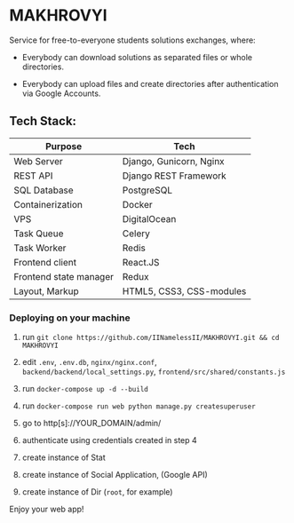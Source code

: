 # MAKHROVYI
Service for free-to-everyone students solutions exchanges, where:

 - Everybody can download solutions as separated files or whole directories.

 - Everybody can upload files and create directories after authentication via Google Accounts.

## Tech Stack:

| Purpose | Tech |
| --------|------|
| Web Server | Django, Gunicorn, Nginx |
| REST API | Django REST Framework |
| SQL Database | PostgreSQL |
| Containerization | Docker |
| VPS | DigitalOcean |
| Task Queue | Celery |
|Task Worker | Redis |
| Frontend client | React.JS |
| Frontend state manager | Redux |
| Layout, Markup | HTML5, CSS3, CSS-modules |


### Deploying on your machine

1) run `git clone https://github.com/IINamelessII/MAKHROVYI.git && cd MAKHROVYI`

2) edit `.env`, `.env.db`, `nginx/nginx.conf`, `backend/backend/local_settings.py`, `frontend/src/shared/constants.js`

3) run `docker-compose up -d --build`

4) run `docker-compose run web python manage.py createsuperuser`

5) go to http[s]://YOUR_DOMAIN/admin/

6) authenticate using credentials created in step 4

7) create instance of Stat

8) create instance of Social Application, (Google API)

9) create instance of Dir (`root`, for example)

Enjoy your web app!
